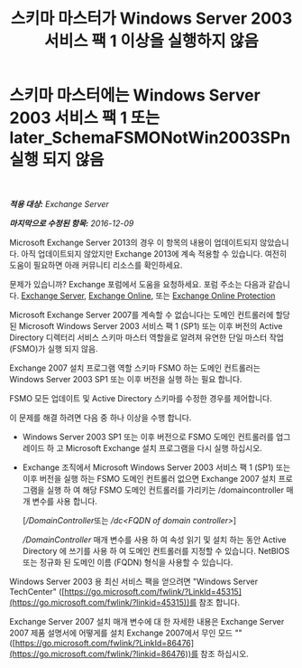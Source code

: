 ﻿---
title: '스키마 마스터가 Windows Server 2003 서비스 팩 1 이상을 실행하지 않음'
TOCTitle: 스키마 마스터에는 Windows Server 2003 서비스 팩 1 또는 later_SchemaFSMONotWin2003SPn 실행 되지 않음
ms:assetid: 644a85ca-7b36-4ed0-bd21-c64f2742df70
ms:mtpsurl: https://technet.microsoft.com/ko-kr/library/ms.exch.setupreadiness.schemafsmonotwin2003spn(v=EXCHG.150)
ms:contentKeyID: 50483278
ms.date: 05/22/2018
mtps_version: v=EXCHG.150
ms.translationtype: MT
---

# 스키마 마스터에는 Windows Server 2003 서비스 팩 1 또는 later\_SchemaFSMONotWin2003SPn 실행 되지 않음

 

_**적용 대상:** Exchange Server_

_**마지막으로 수정된 항목:** 2016-12-09_

Microsoft Exchange Server 2013의 경우 이 항목의 내용이 업데이트되지 않았습니다. 아직 업데이트되지 않았지만 Exchange 2013에 계속 적용할 수 있습니다. 여전히 도움이 필요하면 아래 커뮤니티 리소스를 확인하세요.

문제가 있습니까? Exchange 포럼에서 도움을 요청하세요. 포럼 주소는 다음과 같습니다. [Exchange Server](https://go.microsoft.com/fwlink/p/?linkid=60612), [Exchange Online](https://go.microsoft.com/fwlink/p/?linkid=267542), 또는 [Exchange Online Protection](https://go.microsoft.com/fwlink/p/?linkid=285351)

Microsoft Exchange Server 2007를 계속할 수 없습니다는 도메인 컨트롤러에 할당 된 Microsoft Windows Server 2003 서비스 팩 1 (SP1) 또는 이후 버전의 Active Directory 디렉터리 서비스 스키마 마스터 역할을로 알려져 유연한 단일 마스터 작업 (FSMO)가 실행 되지 않음.

Exchange 2007 설치 프로그램 역할 스키마 FSMO 하는 도메인 컨트롤러는 Windows Server 2003 SP1 또는 이후 버전을 실행 하는 필요 합니다.

FSMO 모든 업데이트 및 Active Directory 스키마를 수정한 경우를 제어합니다.

이 문제를 해결 하려면 다음 중 하나 이상을 수행 합니다.

  - Windows Server 2003 SP1 또는 이후 버전으로 FSMO 도메인 컨트롤러를 업그레이드 하 고 Microsoft Exchange 설치 프로그램을 다시 실행 하십시오.

  - Exchange 조직에서 Microsoft Windows Server 2003 서비스 팩 1 (SP1) 또는 이후 버전을 실행 하는 FSMO 도메인 컨트롤러 없으면 Exchange 2007 설치 프로그램을 실행 하 여 해당 FSMO 도메인 컨트롤러를 가리키는 /domaincontroller 매개 변수를 사용 합니다.
    
    \[*/DomainController*또는 */dc\<FQDN of domain controller\>*\]
    
    */DomainController* 매개 변수를 사용 하 여 속성 읽기 및 설치 하는 동안 Active Directory 에 쓰기를 사용 하 여 도메인 컨트롤러를 지정할 수 있습니다. NetBIOS 또는 정규화 된 도메인 이름 (FQDN) 형식을 사용할 수 있습니다.

Windows Server 2003 용 최신 서비스 팩을 얻으려면 "Windows Server TechCenter" ([https://go.microsoft.com/fwlink/?LinkId=45315](https://go.microsoft.com/fwlink/?linkid=45315))를 참조 합니다.

Exchange Server 2007 설치 매개 변수에 대 한 자세한 내용은 Exchange Server 2007 제품 설명서에 어떻게를 설치 Exchange 2007에서 무인 모드 "" ([https://go.microsoft.com/fwlink/?LinkId=86476](https://go.microsoft.com/fwlink/?linkid=86476))를 참조 하십시오.

